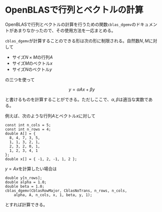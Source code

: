 # OpenBLASで行列とベクトルの計算

OpenBLASで行列とベクトルの計算を行うための関数`cblas_dgemv`のドキュメントがあまりなかったので、その使用方法を一応まとめる。

`cblas_dgemv`が計算することのできる形は次の形に制限される。自然数$N, M$に対して

- サイズ$N \times M$の行列$A$
- サイズ$M$のベクトル$x$
- サイズ$N$のベクトル$y$

の三つを使って

$$
y = \alpha A x + \beta y
$$

と書けるものを計算することができる。ただしここで、$\alpha, \beta$は適当な実数である。

例えば、次のような行列$A$とベクトル$x$に対して

```
const int n_cols = 5;
const int n_rows = 4;
double A[] = {
  8, 4, 7, 3, 5,
  1, 1, 3, 2, 1,
  2, 3, 2, 0, 1,
  1, 2, 3, 4, 1
};
double x[] = { -1, 2, -1, 1, 2 };
```

$y = Ax$を計算したい場合は

```
double y[n_rows];
double alpha = 1.0;
double beta = 1.0;
cblas_dgemv(CblasRowMajor, CblasNoTrans, n_rows, n_cols,
    alpha, A, n_cols, x, 1, beta, y, 1);
```

とすれば計算できる。
